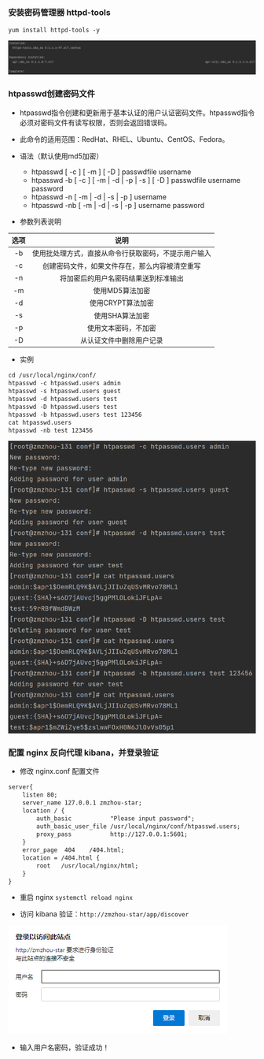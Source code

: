 ### 安装密码管理器 httpd-tools
```shell
yum install httpd-tools -y
```
![](imgs/httpd-tools.png)

### htpasswd创建密码文件
- htpasswd指令创建和更新用于基本认证的用户认证密码文件。htpasswd指令必须对密码文件有读写权限，否则会返回错误码。
- 此命令的适用范围：RedHat、RHEL、Ubuntu、CentOS、Fedora。
- 语法（默认使用md5加密）
  - htpasswd [ -c ]  [ -m ]  [ -D ]  passwdfile username
  - htpasswd -b  [ -c ]  [ -m | -d | -p | -s ] [ -D ]  passwdfile  username  password
  - htpasswd -n  [ -m | -d | -s | -p ]  username
  - htpasswd -nb  [ -m | -d | -s | -p ]  username  password
  
- 参数列表说明

|选项|说明| 
| :---: | :---: |
|-b|使用批处理方式，直接从命令行获取密码，不提示用户输入| 
|-c|创建密码文件，如果文件存在，那么内容被清空重写|
|-n|将加密后的用户名密码结果送到标准输出|
|-m|使用MD5算法加密|
|-d|使用CRYPT算法加密|
|-s|使用SHA算法加密|
|-p|使用文本密码，不加密|
|-D|从认证文件中删除用户记录|

- 实例
```shell
cd /usr/local/nginx/conf/
htpasswd -c htpasswd.users admin
htpasswd -s htpasswd.users guest
htpasswd -d htpasswd.users test
htpasswd -D htpasswd.users test
htpasswd -b htpasswd.users test 123456
cat htpasswd.users
htpasswd -nb test 123456
```
![](imgs/htpasswd.png)

### 配置 nginx 反向代理 kibana，并登录验证
- 修改 nginx.conf 配置文件
```text
server{
    listen 80;
    server_name 127.0.0.1 zmzhou-star;
    location / {
        auth_basic           "Please input password";
        auth_basic_user_file /usr/local/nginx/conf/htpasswd.users;
        proxy_pass           http://127.0.0.1:5601;
    }
    error_page  404    /404.html;
    location = /404.html {
        root   /usr/local/nginx/html;
    }
}
```
- 重启 nginx
`systemctl reload nginx`

- 访问 kibana 验证：`http://zmzhou-star/app/discover`

![](imgs/kibana.png)
- 输入用户名密码，验证成功！